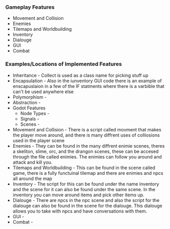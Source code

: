 ### Gameplay Features 
* Movement and Collision
* Enemies
* Tilemaps and Worldbuilding
* Inventory
* Dialouge
* GUI
* Combat

### Examples/Locations of Implemented Features
* Inheritance - Collect is used as a class name for picking stuff up
* Encapsulation - Also in the iunventory GUI code there is an example of enscapuslaion in a few of the IF statments where there is a varbible that can't be used anywhere else
* Polymorphism - 
* Abstraction - 
* Godot Features
	* Node Types - 
	* Signals - 
	* Scenes - 
* Movement and Collision - There is a script called movment that makes the player move around, and there is many diffrent uses of colliosions used in the player scene
* Enemies - They can be found in the many diffrent enimie scenes, theres a skeliton, slime, orc, and the drangon scenes, these can be accesed through the file called enimies. The enimies can follow you around and attack and kill you.
* Tilemaps and Worldbuilding - This can be found in the scene called game, there is a fully functuinal tilemap and there are enimies and npcs all around the map
* Inventory - The script for this can be found under the name inventory and the scene for it can also be found under the same scene. In the inventory you can move around items and pick other items up.
* Dialouge - There are npcs in the npc scene and also the script for the dialouge can also be found in the scene for the dialouge. This dialouge allows you to take with npcs and have conversations with them.
* GUI - 
* Combat - 
